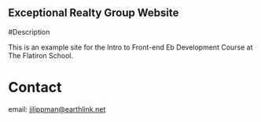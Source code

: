 Exceptional Realty Group Website
---

#Description

This is an example site for the Intro to Front-end Eb Development Course at The Flatiron School.

# Contact

email: jjlippman@earthlink.net